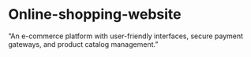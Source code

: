 # Online-shopping-website
“An e-commerce platform with user-friendly interfaces, secure payment gateways, and product catalog management.”
